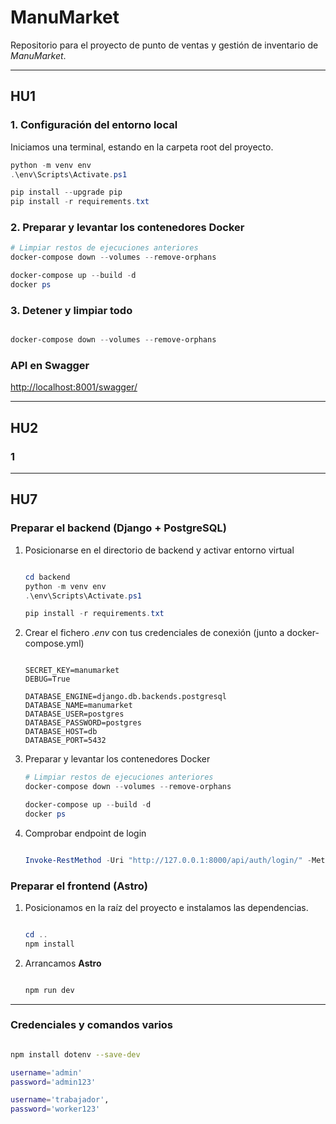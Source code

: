 # ManuMarket

Repositorio para el proyecto de punto de ventas y gestión de inventario de *ManuMarket*.

---

## HU1

### 1. Configuración del entorno local

Iniciamos una terminal, estando en la carpeta root del proyecto.

```powershell
python -m venv env
.\env\Scripts\Activate.ps1

pip install --upgrade pip
pip install -r requirements.txt
```

### 2. Preparar y levantar los contenedores Docker

```powershell
# Limpiar restos de ejecuciones anteriores
docker-compose down --volumes --remove-orphans

docker-compose up --build -d
docker ps

```

### 3. Detener y limpiar todo

```powershell

docker-compose down --volumes --remove-orphans

```

### API en Swagger

<http://localhost:8001/swagger/>

---

## HU2

### 1

---

## **HU7**

### Preparar el backend (Django + PostgreSQL)

1. Posicionarse en el directorio de backend y activar entorno virtual  

    ```powershell

    cd backend
    python -m venv env
    .\env\Scripts\Activate.ps1

    pip install -r requirements.txt

    ```

2. Crear el fichero *.env* con tus credenciales de conexión (junto a docker-compose.yml)

    ```dotenv

    SECRET_KEY=manumarket
    DEBUG=True

    DATABASE_ENGINE=django.db.backends.postgresql
    DATABASE_NAME=manumarket
    DATABASE_USER=postgres
    DATABASE_PASSWORD=postgres
    DATABASE_HOST=db
    DATABASE_PORT=5432

    ```

3. Preparar y levantar los contenedores Docker

    ```powershell
    # Limpiar restos de ejecuciones anteriores
    docker-compose down --volumes --remove-orphans

    docker-compose up --build -d
    docker ps

    ```

4. Comprobar endpoint de login

    ```powershell
    
    Invoke-RestMethod -Uri "http://127.0.0.1:8000/api/auth/login/" -Method POST -Headers @{ "Content-Type" = "application/json" } -Body (@{ username = 'admin'; password = 'admin123' } | ConvertTo-Json)

    ```

### Preparar el frontend (Astro)

1. Posicionamos en la raíz del proyecto e instalamos las dependencias.

    ```powershell

    cd ..
    npm install

    ```

2. Arrancamos **Astro**

    ```powershell

    npm run dev

    ```

---

### Credenciales y comandos varios

```bash

npm install dotenv --save-dev

username='admin'
password='admin123'

username='trabajador',
password='worker123'

```
